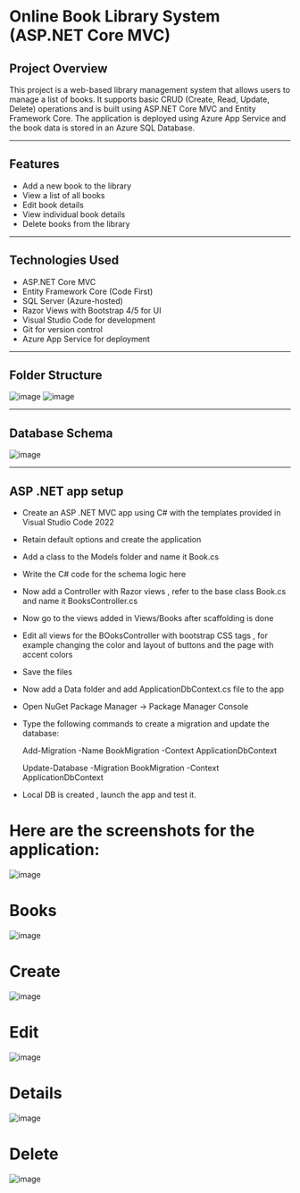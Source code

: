 




# Online Book Library System (ASP.NET Core MVC)

## Project Overview

This project is a web-based library management system that allows users to manage a list of books. It supports basic CRUD (Create, Read, Update, Delete) operations and is built using ASP.NET Core MVC and Entity Framework Core. The application is deployed using Azure App Service and the book data is stored in an Azure SQL Database.

---

## Features

- Add a new book to the library
- View a list of all books
- Edit book details
- View individual book details
- Delete books from the library

---

## Technologies Used

- ASP.NET Core MVC
- Entity Framework Core (Code First)
- SQL Server (Azure-hosted)
- Razor Views with Bootstrap 4/5 for UI
- Visual Studio Code for development
- Git for version control
- Azure App Service for deployment

---

## Folder Structure

![image](https://github.com/user-attachments/assets/8eaa61f9-a34d-4586-a5d8-0fb40dabebc1)
![image](https://github.com/user-attachments/assets/59789e34-b9d5-4b09-b768-98d2e9769fad)

---

## Database Schema

![image](https://github.com/user-attachments/assets/9f2139ac-4d7e-47fe-983a-09ffe8c73c09)

---

## ASP .NET app setup

- Create an ASP .NET MVC app using C# with the templates provided in Visual Studio Code 2022
- Retain default options and create the application
- Add a class to the Models folder and name it Book.cs
- Write the C# code for the schema logic here
- Now add a Controller with Razor views , refer to the base class Book.cs and name it BooksController.cs
- Now go to the views added in Views/Books after scaffolding is done
- Edit all views for the BOoksController with bootstrap CSS tags , for example changing the color and layout of buttons and the page with accent colors
- Save the files
- Now add a Data folder and add ApplicationDbContext.cs file to the app
- Open NuGet Package Manager -> Package Manager Console
- Type the following commands to create a migration and update the database:

  Add-Migration -Name BookMigration -Context ApplicationDbContext 

  Update-Database -Migration BookMigration -Context ApplicationDbContext
- Local DB is created , launch the app and test it.


# Here are the screenshots for the application:

![image](https://github.com/user-attachments/assets/3c82c0f2-ff58-4341-a5d9-99839e293d01)
# Books
![image](https://github.com/user-attachments/assets/edcf2edc-a7fe-4c31-a467-5a89ea52de26)
# Create
![image](https://github.com/user-attachments/assets/e9efa529-8378-48a3-8862-c48543cdcd83)
# Edit
![image](https://github.com/user-attachments/assets/9d407bfd-9502-4bd1-8a08-8318213f6300)
# Details
![image](https://github.com/user-attachments/assets/324ba59e-0272-4e16-abf5-6070f1945f61)
# Delete
![image](https://github.com/user-attachments/assets/4df8719d-295d-456d-a744-b641b1f3faa6)







